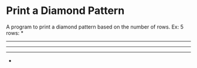 # Print a Diamond Pattern
A program to print a diamond pattern based on the number of rows.
Ex: 
5 rows:
  *
 ***
*****
 ***
  *